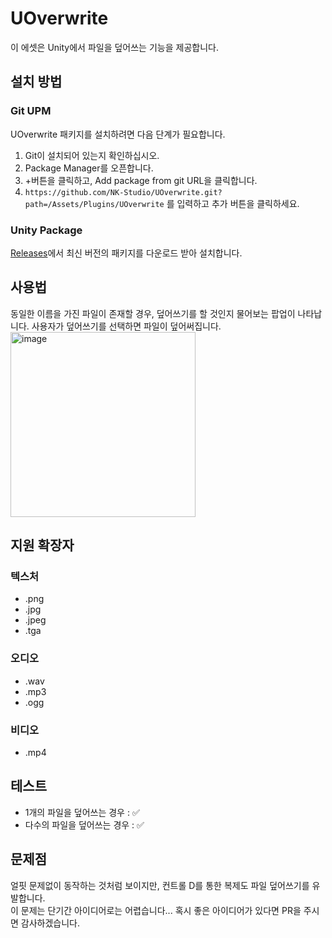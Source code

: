 # UOverwrite

이 에셋은 Unity에서 파일을 덮어쓰는 기능을 제공합니다.

## 설치 방법
### Git UPM
UOverwrite 패키지를 설치하려면 다음 단계가 필요합니다.
1. Git이 설치되어 있는지 확인하십시오.
2. Package Manager를 오픈합니다.
3. +버튼을 클릭하고, Add package from git URL을 클릭합니다.
4. `https://github.com/NK-Studio/UOverwrite.git?path=/Assets/Plugins/UOverwrite` 를 입력하고 추가 버튼을 클릭하세요.
   
### Unity Package
[Releases](https://github.com/NK-Studio/UOverwrite/releases)에서 최신 버전의 패키지를 다운로드 받아 설치합니다.

## 사용법

동일한 이름을 가진 파일이 존재할 경우, 덮어쓰기를 할 것인지 물어보는 팝업이 나타납니다. 사용자가 덮어쓰기를 선택하면 파일이 덮어써집니다.  
<img width="296" alt="image" src="https://github.com/user-attachments/assets/1587a59c-5dee-46e7-b884-b97f52c455da" />


## 지원 확장자

### 텍스처

- .png
- .jpg
- .jpeg
- .tga

### 오디오

- .wav
- .mp3
- .ogg

### 비디오

- .mp4

## 테스트
- 1개의 파일을 덮어쓰는 경우 : ✅
- 다수의 파일을 덮어쓰는 경우 : ✅

## 문제점

얼핏 문제없이 동작하는 것처럼 보이지만, 컨트롤 D를 통한 복제도 파일 덮어쓰기를 유발합니다.  
이 문제는 단기간 아이디어로는 어렵습니다... 혹시 좋은 아이디어가 있다면 PR을 주시면 감사하겠습니다.

